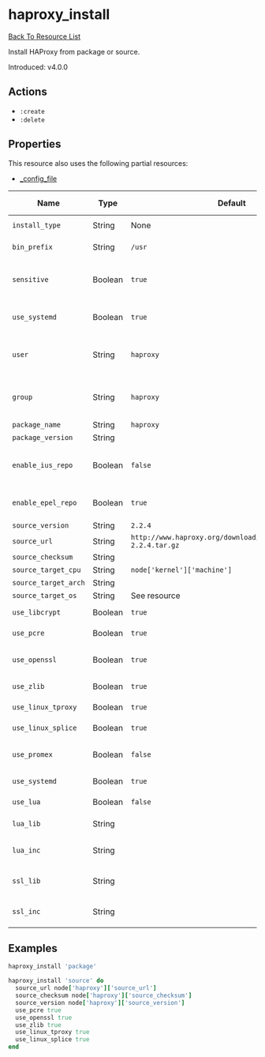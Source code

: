 # haproxy_install

[Back To Resource List](https://github.com/sous-chefs/haproxy#resources)

Install HAProxy from package or source.

Introduced: v4.0.0

## Actions

* `:create`
* `:delete`

## Properties

This resource also uses the following partial resources:

* [_config_file](https://github.com/sous-chefs/haproxy/tree/master/documentation/partial_config_file.md)

| Name                 | Type    | Default                                                          | Description                                                                    | Allowed Values      |
| -------------------- | ------- | ---------------------------------------------------------------- | ------------------------------------------------------------------------------ | ------------------- |
| `install_type`       | String  | None                                                             | Set the installation type                                                      | `package`, `source` |
| `bin_prefix`         | String  | `/usr`                                                           | Set the source compile prefix                                                  |                     |
| `sensitive`          | Boolean | `true`                                                           | Ensure that sensitive resource data is not logged by the chef-client           |                     |
| `use_systemd`        | Boolean | `true`                                                           | Evalues whether to use systemd based on the nodes init package                 |                     |
| `user`               | String  | `haproxy`                                                        | Similar to "uid" but uses the UID of user name `<user name>` from /etc/passwd  |                     |
| `group`              | String  | `haproxy`                                                        | Similar to "gid" but uses the GID of group name `<group name>` from /etc/group |                     |
| `package_name`       | String  | `haproxy`                                                        |                                                                                |                     |
| `package_version`    | String  |                                                                  |                                                                                |                     |
| `enable_ius_repo`    | Boolean | `false`                                                          | Enables the IUS package repo for Centos to install versions >1.5               |                     |
| `enable_epel_repo`   | Boolean | `true`                                                           | Enables the epel repo for RHEL based operating systems                         |                     |
| `source_version`     | String  | `2.2.4`                                                          |                                                                                |                     |
| `source_url`         | String  | `http://www.haproxy.org/download/2.2.4/src/haproxy-2.2.4.tar.gz` |                                                                                |                     |
| `source_checksum`    | String  |                                                                  |                                                                                |                     |
| `source_target_cpu`  | String  | `node['kernel']['machine']`                                      |                                                                                |                     |
| `source_target_arch` | String  |                                                                  |                                                                                |                     |
| `source_target_os`   | String  | See resource                                                     |                                                                                |                     |
| `use_libcrypt`       | Boolean | `true`                                                           |                                                                                | `true`, `false`     |
| `use_pcre`           | Boolean | `true`                                                           |                                                                                | `true`, `false`     |
| `use_openssl`        | Boolean | `true`                                                           | Include openssl support (<https://openssl.org>)                                | `true`, `false`     |
| `use_zlib`           | Boolean | `true`                                                           | Include ZLIB support                                                           | `true`, `false`     |
| `use_linux_tproxy`   | Boolean | `true`                                                           |                                                                                | `true`, `false`     |
| `use_linux_splice`   | Boolean | `true`                                                           |                                                                                | `true`, `false`     |
| `use_promex`         | Boolean | `false`                                                          | Enable the included Prometheus exporter (HAProxy v2.4+)                        | `true`, `false`     |
| `use_systemd`        | Boolean | `true`                                                           |                                                                                | `true`, `false`     |
| `use_lua`            | Boolean | `false`                                                          | Include Lua support                                                            | `true`, `false`     |
| `lua_lib`            | String  |                                                                  | Path for lua library files ex: `/opt/lib-5.3.5/lib`                            |                     |
| `lua_inc`            | String  |                                                                  | Path for lua library files ex: `/opt/lib-5.3.5/include`                        |                     |
| `ssl_lib`            | String  |                                                                  | Path for openssl library files ex: `/usr/local/openssl/lib`                    |                     |
| `ssl_inc`            | String  |                                                                  | Path for openssl includes files ex: `/usr/local/openssl/inc`                   |                     |

## Examples

```ruby
haproxy_install 'package'
```

```ruby
haproxy_install 'source' do
  source_url node['haproxy']['source_url']
  source_checksum node['haproxy']['source_checksum']
  source_version node['haproxy']['source_version']
  use_pcre true
  use_openssl true
  use_zlib true
  use_linux_tproxy true
  use_linux_splice true
end
```

